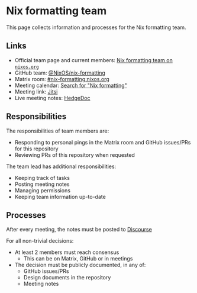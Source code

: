 # Nix formatting team

This page collects information and processes for the Nix formatting team.

## Links

- Official team page and current members: [Nix formatting team on `nixos.org`](https://nixos.org/community/teams/formatting)
- GitHub team: [@NixOS/nix-formatting](https://github.com/orgs/NixOS/teams/nix-formatting/members)
- Matrix room: [#nix-formatting:nixos.org](https://matrix.to/#/#nix-formatting:nixos.org)
- Meeting calendar: [Search for "Nix formatting"](https://calendar.google.com/calendar/u/0/embed?src=b9o52fobqjak8oq8lfkhg3t0qg@group.calendar.google.com)
- Meeting link: [Jitsi](https://meet.zrh.init7.net/nix-formatting)
- Live meeting notes: [HedgeDoc](https://pad.lassul.us/nix-formatting)

## Responsibilities

The responsibilities of team members are:
- Responding to personal pings in the Matrix room and GitHub issues/PRs for this repository
- Reviewing PRs of this repository when requested

The team lead has additional responsibilities:
- Keeping track of tasks
- Posting meeting notes
- Managing permissions
- Keeping team information up-to-date

## Processes

After every meeting, the notes must be posted to [Discourse](https://discourse.nixos.org/)

For all non-trivial decisions:
- At least 2 members must reach consensus
  - This can be on Matrix, GitHub or in meetings
- The decision must be publicly documented, in any of:
  - GitHub issues/PRs
  - Design documents in the repository
  - Meeting notes
